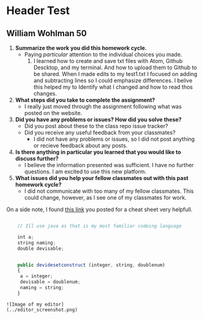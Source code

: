 # Header Test
## William Wohlman 50



1. **Summarize the work you did this homework cycle.**
      - Paying *particular* attention to the individual choices you made.
          1. I learned how to create and save txt files with Atom, Github Descktop, and my terminal. And how to upload them to Github to be shared. When I made edits to my test1.txt I focused on adding and subtracting lines so I could emphasize differences. I belive this helped my to Identify what I changed and how to read thos changes.
2. **What steps did you take to complete the assignment?**
      - I really just moved through the assignment following what was posted on the website.
3. **Did you have any problems or issues? How did you solve these?**
      - Did you post about these to the class repo issue tracker?
      - Did you receive any useful feedback from your classmates?
        - I did not have any problems or issues, so I did not post anything or recieve feedback about any posts.
4. **Is there anything in particular you learned that you would like to discuss further?**
      - I believe the information presented was sufficient. I have no further questions. I am excited to use this new platform.
5. **What issues did you help your fellow classmates out with this past homework cycle?**
      - I did not communicate with too many of my fellow classmates. This could change, however, as I see one of my classmates for work.


On a side note, I found [this link](https://github.com/adam-p/markdown-here/wiki/Markdown-Cheatsheet) you posted for a cheat sheet very helpfull.

``` javascript

    // Ill use java as that is my most familiar codeing language

    int a;
    string naming;
    double devisable;


    public devidesetconstruct (integer, string, doublenum)
    {
     a = integer;
     devisable = doublenum;
     naming = string;
    }
```

    ![Image of my editor]
    (../editor_screenshot.png)
